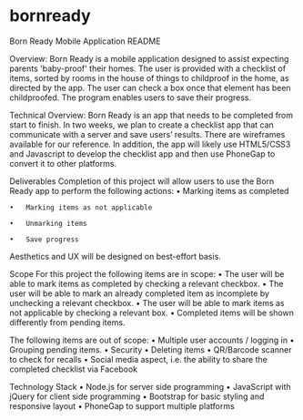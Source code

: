 bornready
=========

Born Ready Mobile Application README

Overview:
Born Ready is a mobile application designed to assist expecting parents 'baby-proof' their homes. The user is provided with a checklist of items, sorted by rooms in the house of things to childproof in the home, as directed by the app. The user can check a box once that element has been childproofed.  The program enables users to save their progress.

Technical Overview:
Born Ready is an app that needs to be completed from start to finish. In two weeks, we plan to create a checklist app that can communicate with a server and save users’ results. There are wireframes available for our reference. In addition, the app will likely use HTML5/CSS3 and Javascript to develop the checklist app and then use PhoneGap to convert it to other platforms.

Deliverables
Completion of this project will allow users to use the Born Ready app to perform the following actions:
	•	Marking items as completed
	
	•	Marking items as not applicable
	
	•	Unmarking items
	
	•	Save progress 

Aesthetics and UX will be designed on best-effort basis.

Scope
For this project the following items are in scope:
	•	The user will be able to mark items as completed by checking a relevant checkbox.
	•	The user will be able to mark an already completed item as incomplete by unchecking a relevant checkbox.
	•	The user will be able to mark items as not applicable by checking a relevant box.
	•	Completed items will be shown differently from pending items.

The following items are out of scope:
	•	Multiple user accounts / logging in
	•	Grouping pending items.
	•	Security
	•	Deleting items
	•	QR/Barcode scanner to check for recalls
	•	Social media aspect, i.e. the ability to share the completed checklist via Facebook

Technology Stack
	•	Node.js for server side programming
	•	JavaScript with jQuery for client side programming
	•	Bootstrap for basic styling and responsive layout
	•	PhoneGap to support multiple platforms




